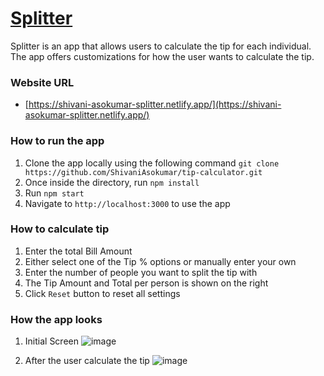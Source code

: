 # [Splitter](https://shivani-asokumar-splitter.netlify.app/)
Splitter is an app that allows users to calculate the tip for each individual. The app offers customizations for how the user wants to calculate the tip. 

### Website URL
* [https://shivani-asokumar-splitter.netlify.app/](https://shivani-asokumar-splitter.netlify.app/)

### How to run the app
1. Clone the app locally using the following command `git clone https://github.com/ShivaniAsokumar/tip-calculator.git`
2. Once inside the directory, run `npm install`
3. Run `npm start`
4. Navigate to `http://localhost:3000` to use the app

### How to calculate tip
1. Enter the total Bill Amount
2. Either select one of the Tip % options or manually enter your own
3. Enter the number of people you want to split the tip with
4. The Tip Amount and Total per person is shown on the right 
5. Click `Reset` button to reset all settings

### How the app looks
1. Initial Screen
![image](https://user-images.githubusercontent.com/62733107/200659857-a9ac35ec-947d-44b9-837c-82a2c08130fa.png)

2. After the user calculate the tip
![image](https://user-images.githubusercontent.com/62733107/200659966-21261590-5309-44a3-88f9-741a1195b5fc.png)

